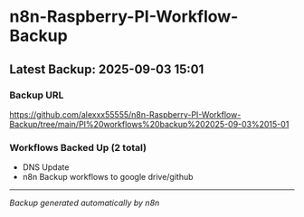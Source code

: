 # n8n-Raspberry-PI-Workflow-Backup

## Latest Backup: 2025-09-03 15:01

### Backup URL
https://github.com/alexxx55555/n8n-Raspberry-PI-Workflow-Backup/tree/main/PI%20workflows%20backup%202025-09-03%2015-01

### Workflows Backed Up (2 total)
- DNS Update
- n8n Backup workflows to google drive/github

---
*Backup generated automatically by n8n*